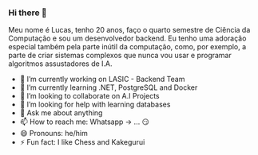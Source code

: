 ### Hi there 👋

Meu nome é Lucas, tenho 20 anos, faço o quarto semestre de Ciência da Computação e sou um desenvolvedor backend. Eu tenho uma adoração especial também pela parte inútil da computação, como, por exemplo, a parte de criar sistemas complexos que nunca vou usar e programar algoritmos assustadores de I.A.

- 🔭 I’m currently working on LASIC - Backend Team
- 🌱 I’m currently learning .NET, PostgreSQL and Docker
- 👯 I’m looking to collaborate on A.I Projects
- 🤔 I’m looking for help with learning databases
- 💬 Ask me about anything
- 📫 How to reach me: Whatsapp -> ... 😏
- 😄 Pronouns: he/him
- ⚡ Fun fact: I like Chess and Kakegurui

<!--
**lucasb20/lucasb20** is a ✨ _special_ ✨ repository because its `README.md` (this file) appears on your GitHub profile.

Here are some ideas to get you started:

- 🔭 I’m currently working on ...
- 🌱 I’m currently learning ...
- 👯 I’m looking to collaborate on ...
- 🤔 I’m looking for help with ...
- 💬 Ask me about ...
- 📫 How to reach me: ...
- 😄 Pronouns: ...
- ⚡ Fun fact: ...
-->
